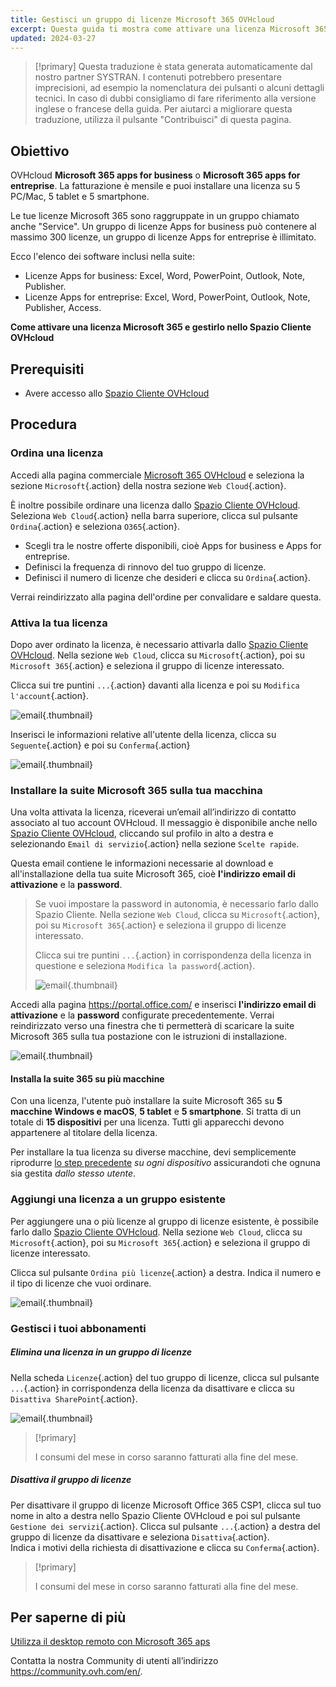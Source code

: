```yaml
---
title: Gestisci un gruppo di licenze Microsoft 365 OVHcloud
excerpt: Questa guida ti mostra come attivare una licenza Microsoft 365 e come gestirlo nello Spazio Cliente OVHcloud.
updated: 2024-03-27
---
```


> [!primary]
> Questa traduzione è stata generata automaticamente dal nostro partner SYSTRAN. I contenuti potrebbero presentare imprecisioni, ad esempio la nomenclatura dei pulsanti o alcuni dettagli tecnici. In caso di dubbi consigliamo di fare riferimento alla versione inglese o francese della guida. Per aiutarci a migliorare questa traduzione, utilizza il pulsante "Contribuisci" di questa pagina.
>

## Obiettivo

OVHcloud **Microsoft 365 apps for business** o **Microsoft 365 apps for entreprise**. La fatturazione è mensile e puoi installare una licenza su 5 PC/Mac, 5 tablet e 5 smartphone.

Le tue licenze Microsoft 365 sono raggruppate in un gruppo chiamato anche "Service". Un gruppo di licenze Apps for business può contenere al massimo 300 licenze, un gruppo di licenze Apps for entreprise è illimitato.

Ecco l'elenco dei software inclusi nella suite:

- Licenze Apps for business: Excel, Word, PowerPoint, Outlook, Note, Publisher.
- Licenze Apps for entreprise: Excel, Word, PowerPoint, Outlook, Note, Publisher, Access.

**Come attivare una licenza Microsoft 365 e gestirlo nello Spazio Cliente OVHcloud**

## Prerequisiti

- Avere accesso allo [Spazio Cliente OVHcloud](/links/manager)

## Procedura

### Ordina una licenza

Accedi alla pagina commerciale [Microsoft 365 OVHcloud](/links/web/ms365) e seleziona la sezione `Microsoft`{.action} della nostra sezione `Web Cloud`{.action}.

È inoltre possibile ordinare una licenza dallo [Spazio Cliente OVHcloud](/links/manager). Seleziona `Web Cloud`{.action} nella barra superiore, clicca sul pulsante `Ordina`{.action} e seleziona `O365`{.action}.

- Scegli tra le nostre offerte disponibili, cioè Apps for business e Apps for entreprise.
- Definisci la frequenza di rinnovo del tuo gruppo di licenze.
- Definisci il numero di licenze che desideri e clicca su `Ordina`{.action}.

Verrai reindirizzato alla pagina dell'ordine per convalidare e saldare questa.

### Attiva la tua licenza

Dopo aver ordinato la licenza, è necessario attivarla dallo [Spazio Cliente OVHcloud](/links/manager). Nella sezione `Web Cloud`, clicca su `Microsoft`{.action}, poi su `Microsoft 365`{.action} e seleziona il gruppo di licenze interessato.

Clicca sui tre puntini `...`{.action} davanti alla licenza e poi su `Modifica l'account`{.action}.

![email](images/Outlook-cps1-01.png){.thumbnail}

Inserisci le informazioni relative all'utente della licenza, clicca su `Seguente`{.action} e poi su `Conferma`{.action}

![email](images/Outlook-cps1-02.png){.thumbnail}

### Installare la suite Microsoft 365 sulla tua macchina <a name="install365"></a>

Una volta attivata la licenza, riceverai un’email all’indirizzo di contatto associato al tuo account OVHcloud. Il messaggio è disponibile anche nello [Spazio Cliente OVHcloud](/links/manager), cliccando sul profilo in alto a destra e selezionando `Email di servizio`{.action} nella sezione `Scelte rapide`.

Questa email contiene le informazioni necessarie al download e all'installazione della tua suite Microsoft 365, cioè **l'indirizzo email di attivazione** e la **password**.

>
> Se vuoi impostare la password in autonomia, è necessario farlo dallo Spazio Cliente. Nella sezione `Web Cloud`, clicca su `Microsoft`{.action}, poi su `Microsoft 365`{.action} e seleziona il gruppo di licenze interessato.
>
> Clicca sui tre puntini `...`{.action} in corrispondenza della licenza in questione e seleziona `Modifica la password`{.action}.
>
>![email](images/Outlook-cps1-03.png){.thumbnail}
>

Accedi alla pagina <https://portal.office.com/> e inserisci **l'indirizzo email di attivazione** e la **password** configurate precedentemente. Verrai reindirizzato verso una finestra che ti permetterà di scaricare la suite Microsoft 365 sulla tua postazione con le istruzioni di installazione.

![email](images/Outlook-cps1-04.png){.thumbnail}

#### Installa la suite 365 su più macchine

Con una licenza, l'utente può installare la suite Microsoft 365 su **5 macchine Windows e macOS**, **5 tablet** e **5 smartphone**. Si tratta di un totale di **15 dispositivi** per una licenza. Tutti gli apparecchi devono appartenere al titolare della licenza.

Per installare la tua licenza su diverse macchine, devi semplicemente riprodurre [lo step precedente](#install365) *su ogni dispositivo* assicurandoti che ognuna sia gestita *dallo stesso utente*.

### Aggiungi una licenza a un gruppo esistente

Per aggiungere una o più licenze al gruppo di licenze esistente, è possibile farlo dallo [Spazio Cliente OVHcloud](/links/manager). Nella sezione `Web Cloud`, clicca su `Microsoft`{.action}, poi su `Microsoft 365`{.action} e seleziona il gruppo di licenze interessato.

Clicca sul pulsante `Ordina più licenze`{.action} a destra. Indica il numero e il tipo di licenze che vuoi ordinare.

![email](images/Outlook-cps1-05.png){.thumbnail}

### Gestisci i tuoi abbonamenti <a name="managesubscriptions"></a>

##### Elimina una licenza in un gruppo di licenze

Nella scheda `Licenze`{.action} del tuo gruppo di licenze, clicca sul pulsante `...`{.action} in corrispondenza della licenza da disattivare e clicca su `Disattiva SharePoint`{.action}.

![email](images/Outlook-cps1-06.png){.thumbnail}

> [!primary]
>
> I consumi del mese in corso saranno fatturati alla fine del mese.

##### Disattiva il gruppo di licenze

Per disattivare il gruppo di licenze Microsoft Office 365 CSP1, clicca sul tuo nome in alto a destra nello Spazio Cliente OVHcloud e poi sul pulsante `Gestione dei servizi`{.action}. Clicca sul pulsante `...`{.action} a destra del gruppo di licenze da disattivare e seleziona `Disattiva`{.action}.<br>
Indica i motivi della richiesta di disattivazione e clicca su `Conferma`{.action}.

> [!primary]
>
> I consumi del mese in corso saranno fatturati alla fine del mese.

## Per saperne di più

[Utilizza il desktop remoto con Microsoft 365 aps](/pages/web_cloud/email_and_collaborative_solutions/microsoft_office/office_proplus)

Contatta la nostra Community di utenti all’indirizzo <https://community.ovh.com/en/>.
